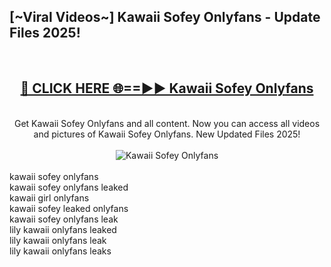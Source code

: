 <h2>[~Viral Videos~] Kawaii Sofey Onlyfans - Update Files 2025!</h2>
<br>
<div align="center">
<h2><a href="https://betterlinks.top/A2PfLJ" rel="nofollow">🔴 CLICK HERE 🌐==►► Kawaii Sofey Onlyfans</a></h2>
<br>
Get Kawaii Sofey Onlyfans and all content. Now you can access all videos and pictures of Kawaii Sofey Onlyfans. New Updated Files 2025!
<br>
<br>
<a href="https://betterlinks.top/A2PfLJ" rel="nofollow" data-target="animated-image.originalLink"><img src="https://i.ibb.co.com/WyWwxjT/player-gif2.gif" alt="Kawaii Sofey Onlyfans" style="max-width: 100%; display: inline-block;" data-target="animated-image.originalImage"></a>
</div>
<br>
kawaii sofey onlyfans<br>
kawaii sofey onlyfans leaked<br>
kawaii girl onlyfans<br>
kawaii sofey leaked onlyfans<br>
kawaii sofey onlyfans leak<br>
lily kawaii onlyfans leaked<br>
lily kawaii onlyfans leak<br>
lily kawaii onlyfans leaks